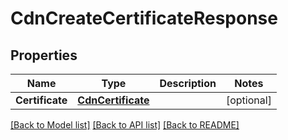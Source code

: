 # CdnCreateCertificateResponse

## Properties

Name | Type | Description | Notes
------------ | ------------- | ------------- | -------------
**Certificate** | [**CdnCertificate**](cdnCertificate.md) |  | [optional] 

[[Back to Model list]](../README.md#documentation-for-models) [[Back to API list]](../README.md#documentation-for-api-endpoints) [[Back to README]](../README.md)



